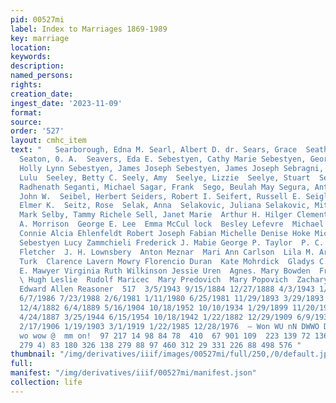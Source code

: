 ```yaml
---
pid: 00527mi
label: Index to Marriages 1869-1989
key: marriage
location: 
keywords: 
description: 
named_persons: 
rights: 
creation_date: 
ingest_date: '2023-11-09'
format: 
source: 
order: '527'
layout: cmhc_item
text: "   Searborough, Edna M. Searl, Albert D. dr. Sears, Grace  Seath, Lorraine
  Seaton, 0. A.  Seavers, Eda E. Sebestyen, Cathy Marie Sebestyen, George Howard Sebestyen,
  Holly Lynn Sebestyen, James Joseph Sebestyen, James Joseph Sebragni, Antonio Seehorn,
  Lulu  Seeley, Betty C. Seely, Amy  Seelye, Lizzie  Seelye, Stuart  Sega, Rosie  Segal,
  Radhenath Seganti, Michael Sagar, Frank  Sego, Beulah May Segura, Antonio  Seher,
  John W.  Seibel, Herbert Seiders, Robert I. Seifert, Russell E. Seigle, Fred  Seitz,
  Elmer K.  Seitz, Rose  Selak, Anna  Selakovic, Juliana Selakovic, Miter Selakovich,
  Mark Selby, Tammy Richele Sell, Janet Marie  Arthur H. Hilger Clementina Brady  John
  A. Morrison  George E. Lee  Emma McCul lock  Besley Lefevre  Michael Scott Koucherik
  Connie Alcia Ehlenfeldt Robert Joseph Fabian Michelle Denise Hoke Michelle Denise
  Sebestyen Lucy Zammchieli Frederick J. Mabie George P. Taylor  P. C. Cosgrove  William
  Fletcher  J. H. Lownsbery  Anton Meznar  Mari Ann Carlson  Lila M. Archer  Urschel
  Turk  Clarence Lavern Mowry Florencio Duran  Kate Mohrdick  Gladys C. Valenta  Hazel
  E. Mawyer Virginia Ruth Wilkinson Jessie Uren  Agnes. Mary Bowden  Frank Ellyas
  \ Hugh Leslie  Rudolf Maricec  Mary Predovich  Mary Popovich  Zachary Scott McEwen
  Edward Allen Reasoner  517  3/5/1943 9/15/1884 12/27/1888 4/3/1943 1/14/1900 11/7/1881
  6/7/1986 7/23/1988 2/6/1981 1/11/1980 6/25/1981 11/29/1893 3/29/1893 4/15/1944 10/17/1881
  12/4/1882 6/4/1889 5/16/1904 10/18/1952 10/10/1934 1/29/1899 11/20/1969 4/17/1927
  4/24/1887 3/25/1944 6/15/1954 10/18/1942 1/22/1882 12/29/1909 6/9/1936 1/17/1939
  2/17/1906 1/19/1903 3/1/1919 1/22/1985 12/28/1976  — Won WU nN DWWO DD YW  Onr Nwoamnwnmvodonwnon
  wo wow @  mm on!  97 217 14 98 84 78  410  67 901 109  223 139 72 136 39 273 257
  279 4) 83 180 326 138 279 88 97 460 312 29 331 226 88 498 576 "
thumbnail: "/img/derivatives/iiif/images/00527mi/full/250,/0/default.jpg"
full: 
manifest: "/img/derivatives/iiif/00527mi/manifest.json"
collection: life
---
```

